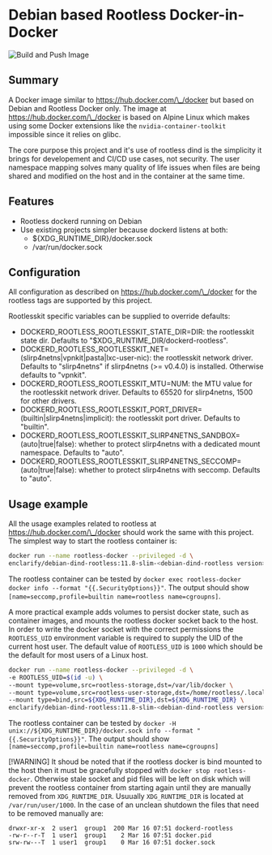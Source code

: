 # Debian based Rootless Docker-in-Docker

![Build and Push Image](https://github.com/enclarify/debian-dind-rootless/actions/workflows/build_push_image.yml/badge.svg)

## Summary

A Docker image similar to https://hub.docker.com/\_/docker but based on Debian and Rootless Docker only. The image at https://hub.docker.com/\_/docker is based on Alpine Linux which makes using some Docker extensions like the `nvidia-container-toolkit` impossible since it relies on glibc.

The core purpose this project and it's use of rootless dind is the simplicity it brings for developement and CI/CD use cases, not security. The user namespace mapping solves many quality of life issues when files are being shared and modified on the host and in the container at the same time.

## Features

- Rootless dockerd running on Debian
- Use existing projects simpler because dockerd listens at both:
    - ${XDG_RUNTIME_DIR}/docker.sock 
    - /var/run/docker.sock 

## Configuration

All configuration as described on https://hub.docker.com/\_/docker for the rootless tags are supported by this project.

Rootlesskit specific variables can be supplied to override defaults:

- DOCKERD_ROOTLESS_ROOTLESSKIT_STATE_DIR=DIR: the rootlesskit state dir. Defaults to "$XDG_RUNTIME_DIR/dockerd-rootless".
- DOCKERD_ROOTLESS_ROOTLESSKIT_NET=(slirp4netns|vpnkit|pasta|lxc-user-nic): the rootlesskit network driver. Defaults to "slirp4netns" if slirp4netns (>= v0.4.0) is installed. Otherwise defaults to "vpnkit".
- DOCKERD_ROOTLESS_ROOTLESSKIT_MTU=NUM: the MTU value for the rootlesskit network driver. Defaults to 65520 for slirp4netns, 1500 for other drivers.
- DOCKERD_ROOTLESS_ROOTLESSKIT_PORT_DRIVER=(builtin|slirp4netns|implicit): the rootlesskit port driver. Defaults to "builtin".
- DOCKERD_ROOTLESS_ROOTLESSKIT_SLIRP4NETNS_SANDBOX=(auto|true|false): whether to protect slirp4netns with a dedicated mount namespace. Defaults to "auto".
- DOCKERD_ROOTLESS_ROOTLESSKIT_SLIRP4NETNS_SECCOMP=(auto|true|false): whether to protect slirp4netns with seccomp. Defaults to "auto".

## Usage example

All the usage examples related to rootless at https://hub.docker.com/\_/docker should work the same with this project. The simplest way to start the rootless container is:

```bash
docker run --name rootless-docker --privileged -d \
enclarify/debian-dind-rootless:11.8-slim-<debian-dind-rootless version>
```
The rootless container can be tested by `docker exec rootless-docker docker info --format "{{.SecurityOptions}}"`. The output should show `[name=seccomp,profile=builtin name=rootless name=cgroupns]`. 

A more practical example adds volumes to persist docker state, such as container images, and mounts the rootless docker socket back to the host. In order to write the docker socket with the correct permissions the `ROOTLESS_UID` environment variable is required to supply the UID of the current host user. The default value of `ROOTLESS_UID` is `1000` which should be the default for most users of a Linux host. 

```bash
docker run --name rootless-docker --privileged -d \
-e ROOTLESS_UID=$(id -u) \
--mount type=volume,src=rootless-storage,dst=/var/lib/docker \
--mount type=volume,src=rootless-user-storage,dst=/home/rootless/.local/share/docker \
--mount type=bind,src=${XDG_RUNTIME_DIR},dst=${XDG_RUNTIME_DIR} \
enclarify/debian-dind-rootless:11.8-slim-<debian-dind-rootless version>
```

The rootless container can be tested by `docker -H unix://${XDG_RUNTIME_DIR}/docker.sock info --format "{{.SecurityOptions}}"`. The output should show `[name=seccomp,profile=builtin name=rootless name=cgroupns]`

[!WARNING]
It shoud be noted that if the rootless docker is bind mounted to the host then it must be gracefully stopped with `docker stop rootless-docker`. Otherwise stale socket and pid files will be left on disk which will prevent the rootless container from starting again until they are manually removed from `XDG_RUNTIME_DIR`. Usuually `XDG_RUNTIME_DIR` is located at `/var/run/user/1000`. In the case of an unclean shutdown the files that need to be removed manually are:

```
drwxr-xr-x  2 user1  group1  200 Mar 16 07:51 dockerd-rootless
-rw-r--r-T  1 user1  group1    2 Mar 16 07:51 docker.pid
srw-rw---T  1 user1  group1    0 Mar 16 07:51 docker.sock
```

